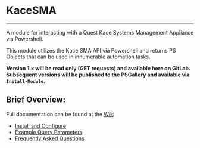 # KaceSMA
---

A module for interacting with a Quest Kace Systems Management Appliance via Powershell.

This module utilizes the Kace SMA API via Powershell and returns PS Objects that can be used in innumerable automation tasks.

**Version 1.x will be read only (GET requests) and available here on GitLab. Subsequent versions will be published to the PSGallery and available via `Install-Module`.**

Brief Overview:
---
Full documentation can be found at the [Wiki](https://gitlab.com/ArtisanByteCrafter/KaceSMA/wikis/home)


* [Install and Configure](https://gitlab.com/ArtisanByteCrafter/KaceSMA/wikis/setup-and-import-the-KaceSMA-module)
* [Example Query Parameters](https://gitlab.com/ArtisanByteCrafter/KaceSMA/wikis/example-query-parameters)
* [Frequently Asked Questions](https://gitlab.com/ArtisanByteCrafter/KaceSMA/wikis/faq)

